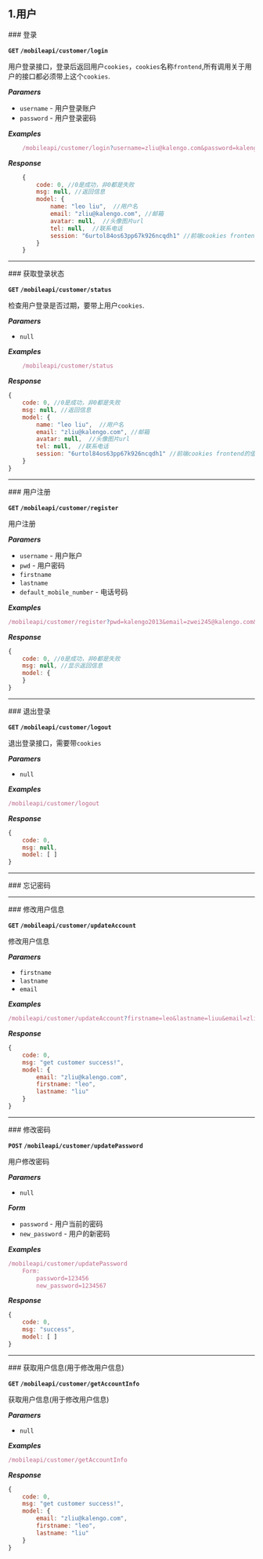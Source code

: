 ## 1.用户

<a name="login" />
### 登录

**`GET` `/mobileapi/customer/login`**

用户登录接口，登录后返回用户`cookies`，`cookies`名称`frontend`,所有调用关于用户的接口都必须带上这个`cookies`.

**_Paramers_**

* `username` - 用户登录账户
* `password` - 用户登录密码

**_Examples_**

```js
    /mobileapi/customer/login?username=zliu@kalengo.com&password=kalengo2013
```

**_Response_**

```js
    {
        code: 0, //0是成功，非0都是失败
        msg: null, //返回信息
        model: {
            name: "leo liu",  //用户名
            email: "zliu@kalengo.com", //邮箱
            avatar: null,  //头像图片url
            tel: null,  //联系电话
            session: "6urtol84os63pp67k926ncqdh1" //前端cookies frontend的值
        }
    }
```

---------------------------------------

<a name="loginStatus" />
### 获取登录状态

**`GET` `/mobileapi/customer/status`**

检查用户登录是否过期，要带上用户`cookies`.

**_Paramers_**

* `null`

**_Examples_**

```js
    /mobileapi/customer/status
```

**_Response_**


```js
{
    code: 0, //0是成功，非0都是失败
    msg: null, //返回信息
    model: {
        name: "leo liu",  //用户名
        email: "zliu@kalengo.com", //邮箱
        avatar: null,  //头像图片url
        tel: null,  //联系电话
        session: "6urtol84os63pp67k926ncqdh1" //前端cookies frontend的值
    }
}
```

---------------------------------------

<a name="register" />
### 用户注册

**`GET` `/mobileapi/customer/register`**

用户注册

**_Paramers_**

* `username` - 用户账户
* `pwd` - 用户密码
* `firstname` 
* `lastname` 
* `default_mobile_number` - 电话号码

**_Examples_**

```js
/mobileapi/customer/register?pwd=kalengo2013&email=zwei245@kalengo.com&firstname=terryZ&lastname=terry&default_mobile_number=12345678912
```
**_Response_**

```js
{
    code: 0, //0是成功，非0都是失败
    msg: null, //显示返回信息
    model: {
    }
}
```

---------------------------------------

<a name="logout" />
### 退出登录

**`GET` `/mobileapi/customer/logout`**

退出登录接口，需要带`cookies`

**_Paramers_**

* `null`

**_Examples_**

```js
/mobileapi/customer/logout
```

**_Response_**

```js
{
    code: 0,
    msg: null,
    model: [ ]
}
```

---------------------------------------

<a name="forgotPassword" />
### 忘记密码

---------------------------------------

<a name="updateUserInfo" />
### 修改用户信息

**`GET` `/mobileapi/customer/updateAccount`**

修改用户信息

**_Paramers_**

* `firstname`
* `lastname`
* `email`

**_Examples_**

```js
/mobileapi/customer/updateAccount?firstname=leo&lastname=liuu&email=zliu@kalengo.com
```

**_Response_**

```js
{
    code: 0,
    msg: "get customer success!",
    model: {
        email: "zliu@kalengo.com",
        firstname: "leo",
        lastname: "liu"
    }
}
```

---------------------------------------

<a name="updatePassword" />
### 修改密码

**`POST` `/mobileapi/customer/updatePassword`**

用户修改密码

**_Paramers_**

* `null` 

**_Form_**

* `password` - 用户当前的密码
* `new_password` - 用户的新密码

**_Examples_**

```js
/mobileapi/customer/updatePassword
    Form:
        password=123456
        new_password=1234567
```

**_Response_**

```js
{
    code: 0,
    msg: "success",
    model: [ ]
}
```

---------------------------------------

<a name="getAccountInfo" />
### 获取用户信息(用于修改用户信息)

**`GET` `/mobileapi/customer/getAccountInfo`**

获取用户信息(用于修改用户信息)

**_Paramers_**

* `null`

**_Examples_**

```js
/mobileapi/customer/getAccountInfo
```

**_Response_**

```js
{
    code: 0,
    msg: "get customer success!",
    model: {
        email: "zliu@kalengo.com",
        firstname: "leo",
        lastname: "liu"
    }
}
```
